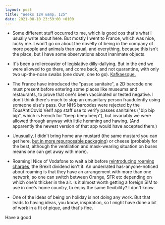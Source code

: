 ```yaml
---
layout: post
title: "Weeks 124 &amp; 125"
date: 2021-08-10 23:59:00 +0100
---
```


- Some different stuff occurred to me, which is good cos that's what I usually write about here.
  But mostly I went to France, which was nice, lucky me. I won't go on about the novelty of being in the company of more people and animals than usual, and everything, because this isn't the place, but I have some observations about inanimate objects.

- It's been a rollercoaster of legislative dilly-dallying.
  But in the end we were allowed to go there, and come back, and not quarantine, with only two up-the-nose swabs (one down, one to go). [Kafkaesque.](https://twitter.com/c0mmunicants/status/1347631842329907200 "I had to fill in a form")

- The France have introduced the "passe sanitaire", a 2D barcode one must present before entering some places like museums and restaurants, to prove that one's been vaccinated or tested negative. I don't think there's much to stop an unsanitary person fraudulently using someone else's pass. Our NHS barcodes were rejected by the TousAntiCovid Verif app staff use to verify passes sanitaires ("bip bip bip", which is French for "beep beep beep"), but invariably we were allowed through anyway with little hemming and hawing. (And apparently the newest version of that app would have accepted them.)

- Unusually, I didn't bring home any mustard (the same mustard you can get here, [but in more repurposable packaging](https://www.reddit.com/r/mildlyinteresting/comments/lye6ad/in_france_mustard_comes_in_wine_glasses/)) or cheese (probably for the best, although the ventilation and mask-wearing situation on buses means one can get away with more).

- Roaming! Nice of Vodafone to wait a bit before
  [reintroducing roaming charges](https://www.bbc.co.uk/news/technology-58146039),
  the Brexit dividend isn't it. An underrated has-anyone-noticed about roaming is that they have an arrangement with more than one network, so one can switch between Orange, SFR etc depending on which one's thicker in the air. Is it almost worth getting a foreign SIM to use in one's home country, to enjoy the same flexibility? I don't know.

- One of the ideas of being on holiday is not doing any work.
  But that leads to having ideas, you know, inspiration, so I might have done a bit of work in a fit of pique, and that's fine.

Have a good
